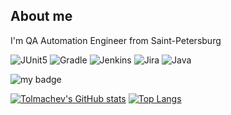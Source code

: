 ## About me
I'm QA Automation Engineer from Saint-Petersburg

![JUnit5](https://img.shields.io/badge/-JUnit5-090909?style=for-the-badge&logo=junit5)
![Gradle](https://img.shields.io/badge/-Gradle-090909?style=for-the-badge&logo=gradle)
![Jenkins](https://img.shields.io/badge/-Jenkins-090909?style=for-the-badge&logo=jenkins)
![Jira](https://img.shields.io/badge/-Jira-090909?style=for-the-badge&logo=jira)
![Java](https://img.shields.io/badge/-Java-090909?style=for-the-badge&logo=java)

![my badge](https://badgen.web/https/napkin-examples.npkn.web/bitcoin-badge)

[![Tolmachev's GitHub stats](https://github-readme-stats.vercel.app/api?username=tolmachevsv&show_icons=true)](https://github.com/anuraghazra/github-readme-stats)
[![Top Langs](https://github-readme-stats.vercel.app/api/top-langs/?username=tolmachevsv)](https://github.com/anuraghazra/github-readme-stats)
